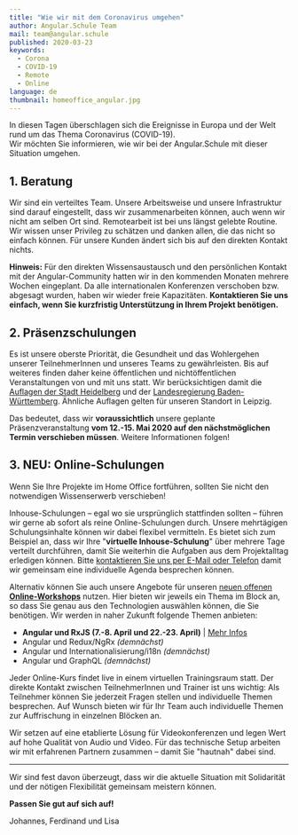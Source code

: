```yaml
---
title: "Wie wir mit dem Coronavirus umgehen"
author: Angular.Schule Team
mail: team@angular.schule
published: 2020-03-23
keywords:
  - Corona
  - COVID-19
  - Remote
  - Online
language: de
thumbnail: homeoffice_angular.jpg
---
```


In diesen Tagen überschlagen sich die Ereignisse in Europa und der Welt rund um das Thema Coronavirus (COVID-19).  
Wir möchten Sie informieren, wie wir bei der Angular.Schule mit dieser Situation umgehen.

## 1. Beratung

Wir sind ein verteiltes Team.
Unsere Arbeitsweise und unsere Infrastruktur sind darauf eingestellt, dass wir zusammenarbeiten können, auch wenn wir nicht am selben Ort sind.
Remotearbeit ist bei uns längst gelebte Routine.
Wir wissen unser Privileg zu schätzen und danken allen, die das nicht so einfach können.
Für unsere Kunden ändert sich bis auf den direkten Kontakt nichts.

**Hinweis:**
Für den direkten Wissensaustausch und den persönlichen Kontakt mit der Angular-Community hatten wir in den kommenden Monaten mehrere Wochen eingeplant.
Da alle internationalen Konferenzen verschoben bzw. abgesagt wurden, haben wir wieder freie Kapazitäten.
**Kontaktieren Sie uns einfach, wenn Sie kurzfristig Unterstützung in Ihrem Projekt benötigen.**


## 2. Präsenzschulungen

Es ist unsere oberste Priorität, die Gesundheit und das Wohlergehen unserer TeilnehmerInnen und unseres Teams zu gewährleisten.
Bis auf weiteres finden daher keine öffentlichen und nichtöffentlichen Veranstaltungen von und mit uns statt.
Wir berücksichtigen damit die [Auflagen der Stadt Heidelberg](https://www.heidelberg.de/site/Heidelberg_ROOT/get/params_E-919918168/1451116/2020_03_19_Allgemeinverfuegung_der_Stadt_Heidelberg.pdf) und der [Landesregierung Baden-Württemberg](https://www.baden-wuerttemberg.de/de/service/presse/pressemitteilung/pid/landesregierung-beschliesst-massnahmen-gegen-die-ausbreitung-des-coronavirus/).
Ähnliche Auflagen gelten für unseren Standort in Leipzig.

Das bedeutet, dass wir **voraussichtlich** unsere geplante Präsenzveranstaltung **vom 12.-15. Mai 2020 auf den nächstmöglichen Termin verschieben müssen**. Weitere Informationen folgen!

## 3. NEU: Online-Schulungen

Wenn Sie Ihre Projekte im Home Office fortführen, sollten Sie nicht den notwendigen Wissenserwerb verschieben!

Inhouse-Schulungen – egal wo sie ursprünglich stattfinden sollten – führen wir gerne ab sofort als reine Online-Schulungen durch.
Unsere mehrtägigen Schulungsinhalte können wir dabei flexibel vermitteln.
Es bietet sich zum Beispiel an, dass wir Ihre "**virtuelle Inhouse-Schulung**" über mehrere Tage verteilt durchführen, damit Sie weiterhin die Aufgaben aus dem Projektalltag erledigen können. Bitte [kontaktieren Sie uns per E-Mail oder Telefon](https://angular.schule/angebot) damit wir gemeinsam eine individuelle Agenda besprechen können.

Alternativ können Sie auch unsere Angebote für unseren [neuen offenen **Online-Workshops**](https://angular.schule/schulungen/online) nutzen.
Hier bieten wir jeweils ein Thema im Block an, so dass Sie genau aus den Technologien auswählen können, die Sie benötigen.
Wir werden in naher Zukunft folgende Themen anbieten:
- **Angular und RxJS (7.-8. April und 22.-23. April)** | [Mehr Infos](https://angular.schule/schulungen/online)
- Angular und Redux/NgRx _(demnächst)_
- Angular und Internationalisierung/i18n _(demnächst)_
- Angular und GraphQL _(demnächst)_

Jeder Online-Kurs findet live in einem virtuellen Trainingsraum statt. Der direkte Kontakt zwischen TeilnehmerInnen und Trainer ist uns wichtig:
Als Teilnehmer können Sie jederzeit Fragen stellen und individuelle Themen besprechen.
Auf Wunsch bieten wir für Ihr Team auch individuelle Themen zur Auffrischung in einzelnen Blöcken an.

Wir setzen auf eine etablierte Lösung für Videokonferenzen und legen Wert auf hohe Qualität von Audio und Video. Für das technische Setup arbeiten wir mit erfahrenen Partnern zusammen – damit Sie "hautnah" dabei sind.


---


Wir sind fest davon überzeugt, dass wir die aktuelle Situation mit Solidarität und der nötigen Flexibilität gemeinsam meistern können.

**Passen Sie gut auf sich auf!**

Johannes, Ferdinand und Lisa